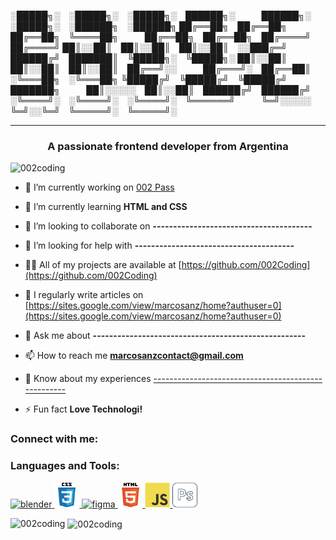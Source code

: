 ░█████╗░ ░█████╗░ ░█████╗░ ██████╗░   ██████╗░ ░█████╗░ ░██████╗ ░██████╗
██╔══██╗ ██╔══██╗ ██╔══██╗ ╚════██╗   ██╔══██╗ ██╔══██╗ ██╔════╝ ██╔════╝
██║░░██║ ██║░░██║ ██║░░██║ ░░███╔═╝   ██████╔╝ ███████║ ╚█████╗░ ╚█████╗░
██║░░██║ ██║░░██║ ██║░░██║ ██╔══╝░░   ██╔═══╝░ ██╔══██║ ░╚═══██╗ ░╚═══██╗
╚█████╔╝ ╚█████╔╝ ╚█████╔╝ ███████╗   ██║░░░░░ ██║░░██║ ██████╔╝ ██████╔╝
░╚════╝░ ░╚════╝░ ░╚════╝░ ╚══════╝   ╚═╝░░░░░ ╚═╝░░╚═╝ ╚═════╝░ ╚═════╝░

-------------------------------------------------------------------------
<h3 align="center">A passionate frontend developer from Argentina</h3>

<p align="left"> <img src="https://komarev.com/ghpvc/?username=002coding&label=Profile%20views&color=0e75b6&style=flat" alt="002coding" /> </p>

- 🔭 I’m currently working on [002 Pass](https://github.com/002Coding/002-Pass)

- 🌱 I’m currently learning **HTML and CSS**

- 👯 I’m looking to collaborate on **---------------------------------------**

- 🤝 I’m looking for help with **---------------------------------------**

- 👨‍💻 All of my projects are available at [https://github.com/002Coding](https://github.com/002Coding)

- 📝 I regularly write articles on [https://sites.google.com/view/marcosanz/home?authuser=0](https://sites.google.com/view/marcosanz/home?authuser=0)

- 💬 Ask me about **----------------------------------------------------**

- 📫 How to reach me **marcosanzcontact@gmail.com**

- 📄 Know about my experiences [----------------------------------------------------](----------------------------------------------------)

- ⚡ Fun fact **Love Technologi!**

<h3 align="left">Connect with me:</h3>
<p align="left">
</p>

<h3 align="left">Languages and Tools:</h3>
<p align="left"> <a href="https://www.blender.org/" target="_blank" rel="noreferrer"> <img src="https://download.blender.org/branding/community/blender_community_badge_white.svg" alt="blender" width="40" height="40"/> </a> <a href="https://www.w3schools.com/css/" target="_blank" rel="noreferrer"> <img src="https://raw.githubusercontent.com/devicons/devicon/master/icons/css3/css3-original-wordmark.svg" alt="css3" width="40" height="40"/> </a> <a href="https://www.figma.com/" target="_blank" rel="noreferrer"> <img src="https://www.vectorlogo.zone/logos/figma/figma-icon.svg" alt="figma" width="40" height="40"/> </a> <a href="https://www.w3.org/html/" target="_blank" rel="noreferrer"> <img src="https://raw.githubusercontent.com/devicons/devicon/master/icons/html5/html5-original-wordmark.svg" alt="html5" width="40" height="40"/> </a> <a href="https://developer.mozilla.org/en-US/docs/Web/JavaScript" target="_blank" rel="noreferrer"> <img src="https://raw.githubusercontent.com/devicons/devicon/master/icons/javascript/javascript-original.svg" alt="javascript" width="40" height="40"/> </a> <a href="https://www.photoshop.com/en" target="_blank" rel="noreferrer"> <img src="https://raw.githubusercontent.com/devicons/devicon/master/icons/photoshop/photoshop-line.svg" alt="photoshop" width="40" height="40"/> </a> </p>

<p><img align="left" src="https://github-readme-stats.vercel.app/api/top-langs?username=002coding&show_icons=true&locale=en&layout=compact" alt="002coding" /></p>

<p>&nbsp;<img align="center" src="https://github-readme-stats.vercel.app/api?username=002coding&show_icons=true&locale=en" alt="002coding" /></p>































